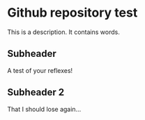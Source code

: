 # Github repository test

This is a description. It contains words.

## Subheader

A test of your reflexes!

## Subheader 2

That I should lose again...

